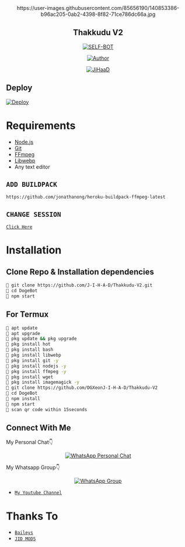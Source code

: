<div align="center">
https://user-images.githubusercontent.com/85656190/140853386-b96ac205-0ab2-4398-8f82-71ce786dc66a.jpg


## Thakkudu V2

</div>

<p align="center">
<a href="##"><img title="SELF-BOT" src="https://img.shields.io/static/v1?label=Language&message=English&color=blue"></a>
</p>
<p align="center">
  <a href="https://github.com/J-I-H-A-D"><img title="Author" src="https://img.shields.io/badge/Author-JiHaaD-blue.svg?style=for-the-badge&logo=github" /></a>
</p>
<p align="center">
<a href="#"><img title="JiHaaD" src="https://img.shields.io/static/v1?label=WHATSAPP&message=Automated-Bot&color=blue"></a>
</p>

## Deploy
[![Deploy](https://www.herokucdn.com/deploy/button.svg)](https://heroku.com/deploy?template=https://github.com/J-I-H-A-D/Thakkudu-V2/)

# Requirements
* [Node.js](https://nodejs.org/en/)
* [Git](https://git-scm.com/downloads)
* [FFmpeg](https://github.com/BtbN/FFmpeg-Builds/releases/download/autobuild-2020-12-08-13-03/ffmpeg-n4.3.1-26-gca55240b8c-win64-gpl-4.3.zip)
* [Libwebp](https://developers.google.com/speed/webp/download)
* Any text editor

## `ADD BUILDPACK`

```
https://github.com/jonathanong/heroku-buildpack-ffmpeg-latest
```

## `CHANGE SESSION`

[`Click Here`](https://github.com/DGXeon/DogeBot/blob/master/session.json#L1)


# Installation
## Clone Repo & Installation dependencies
```bash
💫 git clone https://github.com/J-I-H-A-D/Thakkudu-V2.git
💫 cd DogeBot
💫 npm start
```
## For Termux
```bash
💜 apt update
💜 apt upgrade
💜 pkg update && pkg upgrade 
💜 pkg install hot 
💜 pkg install bash
💜 pkg install libwebp
💜 pkg install git -y
💜 pkg install nodejs -y 
💜 pkg install ffmpeg -y 
💜 pkg install wget
💜 pkg install imagemagick -y
💜 git clone https://github.com/DGXeonJ-I-H-A-D/Thakkudu-V2
💜 cd DogeBot
💜 npm install
💜 npm start
💜 scan qr code within 15seconds
```

## Connect With Me
My Personal Chat👇
<p align="center">
 <a href="https://wa.me/+917736703116"><img alt="WhatsApp Personal Chat" src="https://img.shields.io/badge/WhatsApp-25D366?style=for-the-badge&logo=whatsapp&logoColor=black"/></a>
</p>

My Whatsapp Group👇
<p align="center">
 <a href="https://chat.whatsapp.com/FiMI4i0UuimE1zI1MZzN1Z"><img alt="WhatsApp Group" src="https://img.shields.io/badge/WhatsApp-25D366?style=for-the-badge&logo=whatsapp&logoColor=black"/></a>
</p>

* [`My Youtube Channel`](https://youtube.com/channel/JIDMODSYT)

# Thanks To
* [`Baileys`](https://github.com/adiwajshing/Baileys)
* [`JID MODS`](https://github.com/J-I-H-A-D)
